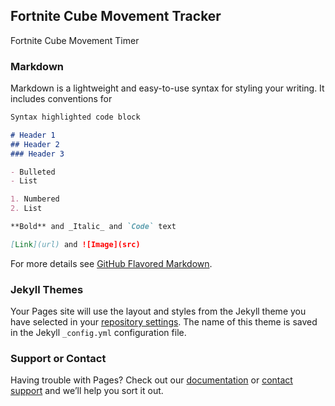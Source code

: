 ## Fortnite Cube Movement Tracker



Fortnite Cube Movement Timer
<script>
  
  var startTime = 0.25; //5:40
  
  var doneClass = "done"; //optional styling when timer is done
  function startTimer(duration, display) {
    var timer = duration, minutes, seconds;
    var intervalLoop = setInterval(function () {
        minutes = parseInt(timer / 60, 10)
        seconds = parseInt(timer % 60, 10);
        minutes = minutes < 10 ? "0" + minutes : minutes;
        seconds = seconds < 10 ? "0" + seconds : seconds;
		for(var i=0;i<display.length;i++){
          display[i].textContent = minutes + ":" + seconds;
        }
        if (--timer < 0) {
          for(var i=0;i<display.length;i++){
            display[i].classList.add(doneClass);
            display[i].textContent = "DONE";
          }
          clearInterval(intervalLoop);
        }
    	}, 1000);
	}
window.onload = function () {
    var setMinutes = 60 * startTime,
    display = document.querySelectorAll(".timer");
    startTimer(5:00, display);
};
</script>

### Markdown

Markdown is a lightweight and easy-to-use syntax for styling your writing. It includes conventions for

```markdown
Syntax highlighted code block

# Header 1
## Header 2
### Header 3

- Bulleted
- List

1. Numbered
2. List

**Bold** and _Italic_ and `Code` text

[Link](url) and ![Image](src)
```

For more details see [GitHub Flavored Markdown](https://guides.github.com/features/mastering-markdown/).

### Jekyll Themes

Your Pages site will use the layout and styles from the Jekyll theme you have selected in your [repository settings](https://github.com/donnellan0007/fortnite-cube/settings). The name of this theme is saved in the Jekyll `_config.yml` configuration file.

### Support or Contact

Having trouble with Pages? Check out our [documentation](https://help.github.com/categories/github-pages-basics/) or [contact support](https://github.com/contact) and we’ll help you sort it out.

